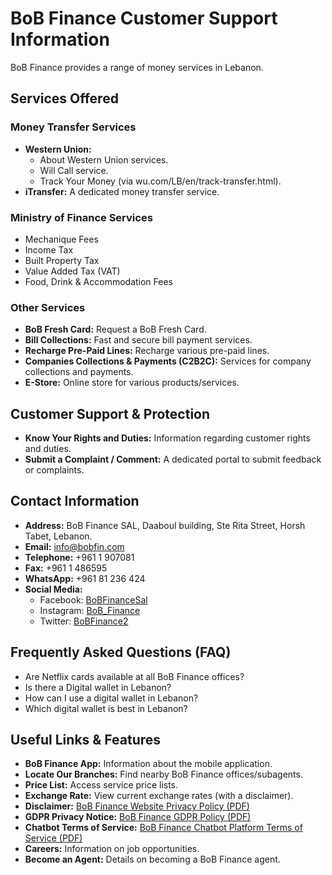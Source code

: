 # BoB Finance Customer Support Information

BoB Finance provides a range of money services in Lebanon.

## Services Offered

### Money Transfer Services
*   **Western Union:**
    *   About Western Union services.
    *   Will Call service.
    *   Track Your Money (via wu.com/LB/en/track-transfer.html).
*   **iTransfer:** A dedicated money transfer service.

### Ministry of Finance Services
*   Mechanique Fees
*   Income Tax
*   Built Property Tax
*   Value Added Tax (VAT)
*   Food, Drink & Accommodation Fees

### Other Services
*   **BoB Fresh Card:** Request a BoB Fresh Card.
*   **Bill Collections:** Fast and secure bill payment services.
*   **Recharge Pre-Paid Lines:** Recharge various pre-paid lines.
*   **Companies Collections & Payments (C2B2C):** Services for company collections and payments.
*   **E-Store:** Online store for various products/services.

## Customer Support & Protection

*   **Know Your Rights and Duties:** Information regarding customer rights and duties.
*   **Submit a Complaint / Comment:** A dedicated portal to submit feedback or complaints.

## Contact Information

*   **Address:** BoB Finance SAL, Daaboul building, Ste Rita Street, Horsh Tabet, Lebanon.
*   **Email:** info@bobfin.com
*   **Telephone:** +961 1 907081
*   **Fax:** +961 1 486595
*   **WhatsApp:** +961 81 236 424
*   **Social Media:**
    *   Facebook: [BoBFinanceSal](https://www.facebook.com/BobFinanceSal)
    *   Instagram: [BoB_Finance](https://www.instagram.com/BoB_Finance)
    *   Twitter: [BoBFinance2](https://twitter.com/BoBFinance2)

## Frequently Asked Questions (FAQ)

*   Are Netflix cards available at all BoB Finance offices?
*   Is there a Digital wallet in Lebanon?
*   How can I use a digital wallet in Lebanon?
*   Which digital wallet is best in Lebanon?

## Useful Links & Features

*   **BoB Finance App:** Information about the mobile application.
*   **Locate Our Branches:** Find nearby BoB Finance offices/subagents.
*   **Price List:** Access service price lists.
*   **Exchange Rate:** View current exchange rates (with a disclaimer).
*   **Disclaimer:** [BoB Finance Website Privacy Policy (PDF)](https://www.bob-finance.com/PDF/BoBFinanceWebsitePrivacyPolicy.pdf)
*   **GDPR Privacy Notice:** [BoB Finance GDPR Policy (PDF)](https://www.bob-finance.com/PDF/BoBFinanceGDPRPolicy.pdf)
*   **Chatbot Terms of Service:** [BoB Finance Chatbot Platform Terms of Service (PDF)](https://www.bob-finance.com/PDF/BoBFinanceChatbotPlatformTermsofService.pdf)
*   **Careers:** Information on job opportunities.
*   **Become an Agent:** Details on becoming a BoB Finance agent.